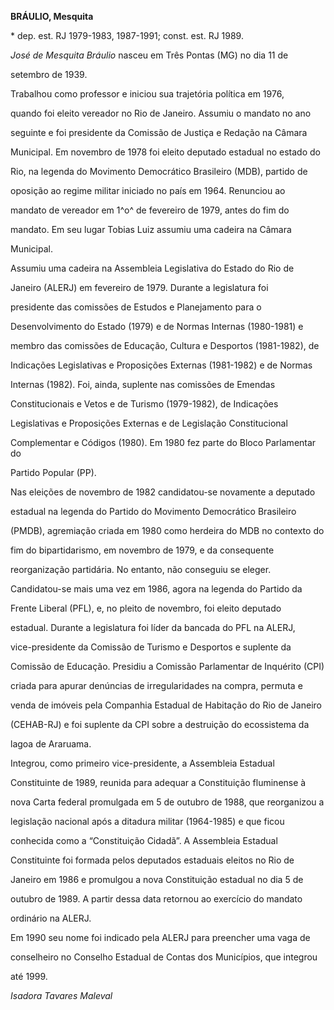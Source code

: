 **BRÁULIO, Mesquita**



\* dep. est. RJ 1979-1983, 1987-1991; const. est. RJ 1989.



*José de Mesquita Bráulio* nasceu em Três Pontas (MG) no dia 11 de

setembro de 1939.



Trabalhou como professor e iniciou sua trajetória política em 1976,

quando foi eleito vereador no Rio de Janeiro. Assumiu o mandato no ano

seguinte e foi presidente da Comissão de Justiça e Redação na Câmara

Municipal. Em novembro de 1978 foi eleito deputado estadual no estado do

Rio, na legenda do Movimento Democrático Brasileiro (MDB), partido de

oposição ao regime militar iniciado no país em 1964. Renunciou ao

mandato de vereador em 1^o^ de fevereiro de 1979, antes do fim do

mandato. Em seu lugar Tobias Luiz assumiu uma cadeira na Câmara

Municipal.



Assumiu uma cadeira na Assembleia Legislativa do Estado do Rio de

Janeiro (ALERJ) em fevereiro de 1979. Durante a legislatura foi

presidente das comissões de Estudos e Planejamento para o

Desenvolvimento do Estado (1979) e de Normas Internas (1980-1981) e

membro das comissões de Educação, Cultura e Desportos (1981-1982), de

Indicações Legislativas e Proposições Externas (1981-1982) e de Normas

Internas (1982). Foi, ainda, suplente nas comissões de Emendas

Constitucionais e Vetos e de Turismo (1979-1982), de Indicações

Legislativas e Proposições Externas e de Legislação Constitucional

Complementar e Códigos (1980). Em 1980 fez parte do Bloco Parlamentar do

Partido Popular (PP).



Nas eleições de novembro de 1982 candidatou-se novamente a deputado

estadual na legenda do Partido do Movimento Democrático Brasileiro

(PMDB), agremiação criada em 1980 como herdeira do MDB no contexto do

fim do bipartidarismo, em novembro de 1979, e da consequente

reorganização partidária. No entanto, não conseguiu se eleger.



Candidatou-se mais uma vez em 1986, agora na legenda do Partido da

Frente Liberal (PFL), e, no pleito de novembro, foi eleito deputado

estadual. Durante a legislatura foi líder da bancada do PFL na ALERJ,

vice-presidente da Comissão de Turismo e Desportos e suplente da

Comissão de Educação. Presidiu a Comissão Parlamentar de Inquérito (CPI)

criada para apurar denúncias de irregularidades na compra, permuta e

venda de imóveis pela Companhia Estadual de Habitação do Rio de Janeiro

(CEHAB-RJ) e foi suplente da CPI sobre a destruição do ecossistema da

lagoa de Araruama.



Integrou, como primeiro vice-presidente, a Assembleia Estadual

Constituinte de 1989, reunida para adequar a Constituição fluminense à

nova Carta federal promulgada em 5 de outubro de 1988, que reorganizou a

legislação nacional após a ditadura militar (1964-1985) e que ficou

conhecida como a “Constituição Cidadã”. A Assembleia Estadual

Constituinte foi formada pelos deputados estaduais eleitos no Rio de

Janeiro em 1986 e promulgou a nova Constituição estadual no dia 5 de

outubro de 1989. A partir dessa data retornou ao exercício do mandato

ordinário na ALERJ.



Em 1990 seu nome foi indicado pela ALERJ para preencher uma vaga de

conselheiro no Conselho Estadual de Contas dos Municípios, que integrou

até 1999.



*Isadora Tavares Maleval*



